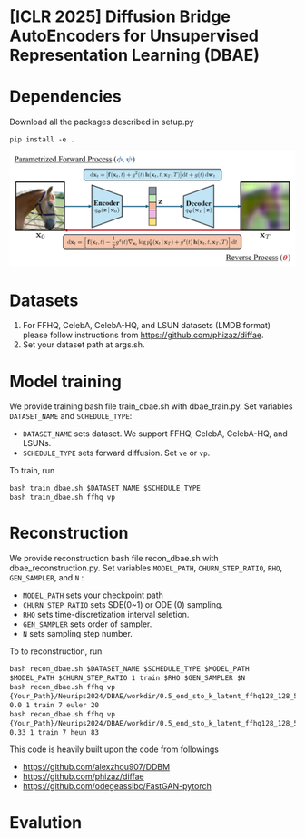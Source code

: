 # [ICLR 2025] Diffusion Bridge AutoEncoders for Unsupervised Representation Learning (DBAE)
# Dependencies

Download all the packages described in setup.py
```
pip install -e .
```
![Teaser image](./assets/Figure5_11.PNG)
# Datasets

1. For FFHQ, CelebA, CelebA-HQ, and LSUN datasets (LMDB format) please follow instructions from https://github.com/phizaz/diffae.
2. Set your dataset path at args.sh.


# Model training 

We provide training bash file train_dbae.sh with dbae_train.py.
Set variables `DATASET_NAME` and `SCHEDULE_TYPE`:
- `DATASET_NAME` sets dataset. We support FFHQ, CelebA, CelebA-HQ, and LSUNs.
- `SCHEDULE_TYPE` sets forward diffusion. Set `ve` or `vp`. 

To train, run

```
bash train_dbae.sh $DATASET_NAME $SCHEDULE_TYPE
bash train_dbae.sh ffhq vp
```

# Reconstruction

We provide reconstruction bash file recon_dbae.sh with dbae_reconstruction.py.
Set variables `MODEL_PATH`, `CHURN_STEP_RATIO`, `RHO`, `GEN_SAMPLER`, and `N` :
- `MODEL_PATH` sets your checkpoint path
- `CHURN_STEP_RATIO` sets SDE(0~1) or ODE (0) sampling.
- `RHO` sets time-discretization interval seletion.
- `GEN_SAMPLER` sets order of sampler.
- `N` sets sampling step number.

To to reconstruction, run

```
bash recon_dbae.sh $DATASET_NAME $SCHEDULE_TYPE $MODEL_PATH $MODEL_PATH $CHURN_STEP_RATIO 1 train $RHO $GEN_SAMPLER $N
bash recon_dbae.sh ffhq vp {Your_Path}/Neurips2024/DBAE/workdir/0.5_end_sto_k_latent_ffhq128_128_512d_vp/ema_0.9999_1020000.pt 0.0 1 train 7 euler 20
bash recon_dbae.sh ffhq vp {Your_Path}/Neurips2024/DBAE/workdir/0.5_end_sto_k_latent_ffhq128_128_512d_vp/ema_0.9999_1020000.pt 0.33 1 train 7 heun 83
```







This code is heavily built upon the code from followings
- https://github.com/alexzhou907/DDBM
- https://github.com/phizaz/diffae
- https://github.com/odegeasslbc/FastGAN-pytorch

# Evalution
